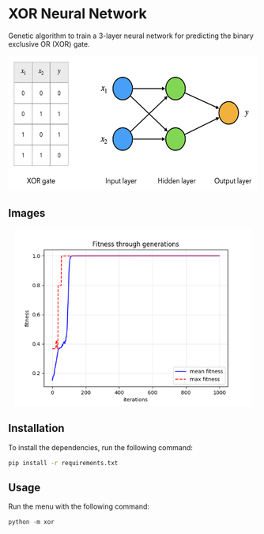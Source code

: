 # XOR Neural Network
Genetic algorithm to train a 3-layer neural network for predicting the binary exclusive OR (XOR) gate.

<p align="center">
    <img width="588" height="275" src="images/xor_network.png">
</p>


## Images

<p align="center">
    <img width="480" height="360" src="images/convergence.png">
</p>


## Installation

To install the dependencies, run the following command:

```bash
pip install -r requirements.txt
```


## Usage

Run the menu with the following command:

```python
python -m xor
```

